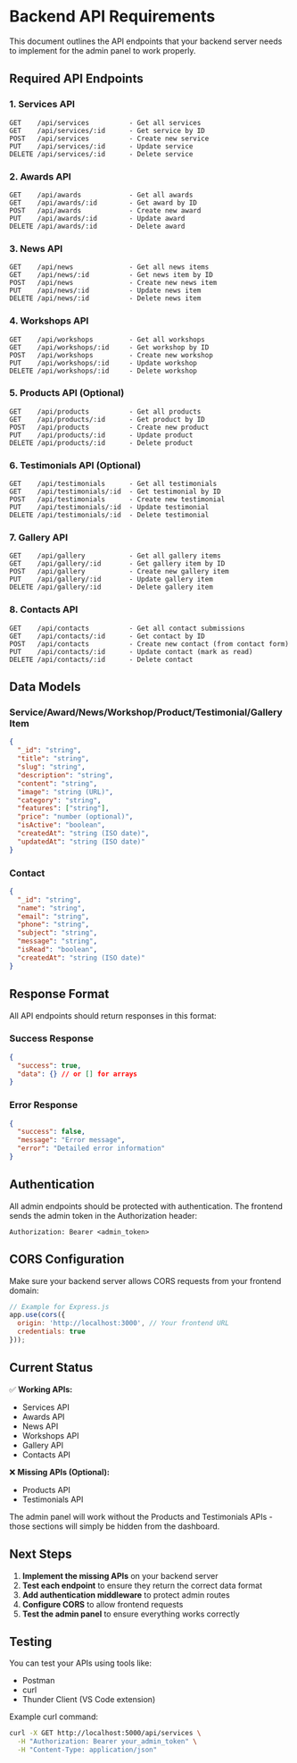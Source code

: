 # Backend API Requirements

This document outlines the API endpoints that your backend server needs to implement for the admin panel to work properly.

## Required API Endpoints

### 1. Services API
```
GET    /api/services          - Get all services
GET    /api/services/:id      - Get service by ID
POST   /api/services          - Create new service
PUT    /api/services/:id      - Update service
DELETE /api/services/:id      - Delete service
```

### 2. Awards API
```
GET    /api/awards            - Get all awards
GET    /api/awards/:id        - Get award by ID
POST   /api/awards            - Create new award
PUT    /api/awards/:id        - Update award
DELETE /api/awards/:id        - Delete award
```

### 3. News API
```
GET    /api/news              - Get all news items
GET    /api/news/:id          - Get news item by ID
POST   /api/news              - Create new news item
PUT    /api/news/:id          - Update news item
DELETE /api/news/:id          - Delete news item
```

### 4. Workshops API
```
GET    /api/workshops         - Get all workshops
GET    /api/workshops/:id     - Get workshop by ID
POST   /api/workshops         - Create new workshop
PUT    /api/workshops/:id     - Update workshop
DELETE /api/workshops/:id     - Delete workshop
```

### 5. Products API (Optional)
```
GET    /api/products          - Get all products
GET    /api/products/:id      - Get product by ID
POST   /api/products          - Create new product
PUT    /api/products/:id      - Update product
DELETE /api/products/:id      - Delete product
```

### 6. Testimonials API (Optional)
```
GET    /api/testimonials      - Get all testimonials
GET    /api/testimonials/:id  - Get testimonial by ID
POST   /api/testimonials      - Create new testimonial
PUT    /api/testimonials/:id  - Update testimonial
DELETE /api/testimonials/:id  - Delete testimonial
```

### 7. Gallery API
```
GET    /api/gallery           - Get all gallery items
GET    /api/gallery/:id       - Get gallery item by ID
POST   /api/gallery           - Create new gallery item
PUT    /api/gallery/:id       - Update gallery item
DELETE /api/gallery/:id       - Delete gallery item
```

### 8. Contacts API
```
GET    /api/contacts          - Get all contact submissions
GET    /api/contacts/:id      - Get contact by ID
POST   /api/contacts          - Create new contact (from contact form)
PUT    /api/contacts/:id      - Update contact (mark as read)
DELETE /api/contacts/:id      - Delete contact
```

## Data Models

### Service/Award/News/Workshop/Product/Testimonial/Gallery Item
```json
{
  "_id": "string",
  "title": "string",
  "slug": "string",
  "description": "string",
  "content": "string",
  "image": "string (URL)",
  "category": "string",
  "features": ["string"],
  "price": "number (optional)",
  "isActive": "boolean",
  "createdAt": "string (ISO date)",
  "updatedAt": "string (ISO date)"
}
```

### Contact
```json
{
  "_id": "string",
  "name": "string",
  "email": "string",
  "phone": "string",
  "subject": "string",
  "message": "string",
  "isRead": "boolean",
  "createdAt": "string (ISO date)"
}
```

## Response Format

All API endpoints should return responses in this format:

### Success Response
```json
{
  "success": true,
  "data": {} // or [] for arrays
}
```

### Error Response
```json
{
  "success": false,
  "message": "Error message",
  "error": "Detailed error information"
}
```

## Authentication

All admin endpoints should be protected with authentication. The frontend sends the admin token in the Authorization header:

```
Authorization: Bearer <admin_token>
```

## CORS Configuration

Make sure your backend server allows CORS requests from your frontend domain:

```javascript
// Example for Express.js
app.use(cors({
  origin: 'http://localhost:3000', // Your frontend URL
  credentials: true
}));
```

## Current Status

✅ **Working APIs:**
- Services API
- Awards API  
- News API
- Workshops API
- Gallery API
- Contacts API

❌ **Missing APIs (Optional):**
- Products API
- Testimonials API

The admin panel will work without the Products and Testimonials APIs - those sections will simply be hidden from the dashboard.

## Next Steps

1. **Implement the missing APIs** on your backend server
2. **Test each endpoint** to ensure they return the correct data format
3. **Add authentication middleware** to protect admin routes
4. **Configure CORS** to allow frontend requests
5. **Test the admin panel** to ensure everything works correctly

## Testing

You can test your APIs using tools like:
- Postman
- curl
- Thunder Client (VS Code extension)

Example curl command:
```bash
curl -X GET http://localhost:5000/api/services \
  -H "Authorization: Bearer your_admin_token" \
  -H "Content-Type: application/json"
```
